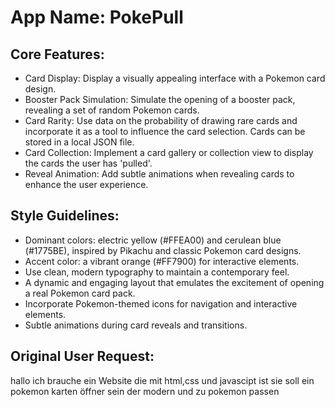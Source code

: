 # **App Name**: PokePull

## Core Features:

- Card Display: Display a visually appealing interface with a Pokemon card design.
- Booster Pack Simulation: Simulate the opening of a booster pack, revealing a set of random Pokemon cards.
- Card Rarity: Use data on the probability of drawing rare cards and incorporate it as a tool to influence the card selection. Cards can be stored in a local JSON file.
- Card Collection: Implement a card gallery or collection view to display the cards the user has 'pulled'.
- Reveal Animation: Add subtle animations when revealing cards to enhance the user experience.

## Style Guidelines:

- Dominant colors: electric yellow (#FFEA00) and cerulean blue (#1775BE), inspired by Pikachu and classic Pokemon card designs.
- Accent color: a vibrant orange (#FF7900) for interactive elements.
- Use clean, modern typography to maintain a contemporary feel.
- A dynamic and engaging layout that emulates the excitement of opening a real Pokemon card pack.
- Incorporate Pokemon-themed icons for navigation and interactive elements.
- Subtle animations during card reveals and transitions.

## Original User Request:
hallo ich brauche ein Website die mit html,css und javascipt ist sie soll ein pokemon karten öffner sein der modern und zu pokemon passen
  